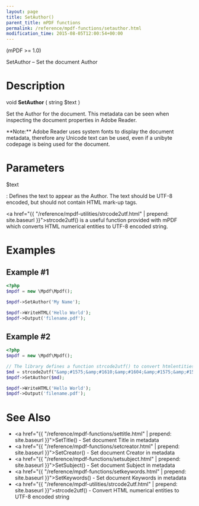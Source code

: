 ```yaml
---
layout: page
title: SetAuthor()
parent_title: mPDF functions
permalink: /reference/mpdf-functions/setauthor.html
modification_time: 2015-08-05T12:00:54+00:00
---
```


(mPDF >= 1.0)

SetAuthor – Set the document Author

# Description

void **SetAuthor** ( string <span class="parameter">$text</span> )

Set the Author for the document. This metadata can be seen when inspecting the document properties in Adobe Reader.

<div class="alert alert-info" role="alert" markdown="1">
  **Note:** Adobe Reader uses system fonts to display the document metadata, therefore any Unicode text 
  can be used, even if a unibyte codepage is being used for the document.
</div>

# Parameters

<span class="parameter">$text</span>

: Defines the text to appear as the Author. The text should be UTF-8 encoded, but should not contain HTML mark-up tags.

  <a href="{{ "/reference/mpdf-utilities/strcode2utf.html" | prepend: site.baseurl }}">strcode2utf()</a> is a useful 
  function provided with mPDF which converts HTML numerical entities to UTF-8 encoded string.

# Examples

## Example #1

```php
<?php
$mpdf = new \Mpdf\Mpdf();

$mpdf->SetAuthor('My Name');

$mpdf->WriteHTML('Hello World');
$mpdf->Output('filename.pdf');

```

## Example #2

```php
<?php
$mpdf = new \Mpdf\Mpdf();

// The library defines a function strcode2utf() to convert htmlentities to UTF-8 encoded text
$md = strcode2utf("&amp;#1575;&amp;#1610;&amp;#1604;&amp;#1575;&amp;#1578; &amp;#1601;&amp;#1610;&amp;#1605;&amp;#1575; &amp;#1575;&amp;#1610;&amp;#1604;&amp;#1575;&amp;#1578; &amp;#1601;&amp;#1610;&amp;#1605;&amp;#1575;");
$mpdf->SetAuthor($md);

$mpdf->WriteHTML('Hello World');
$mpdf->Output('filename.pdf');

```

# See Also

* <a href="{{ "/reference/mpdf-functions/settitle.html" | prepend: site.baseurl }}">SetTitle()</a> - Set document Title in metadata
* <a href="{{ "/reference/mpdf-functions/setcreator.html" | prepend: site.baseurl }}">SetCreator()</a> - Set document Creator in metadata
* <a href="{{ "/reference/mpdf-functions/setsubject.html" | prepend: site.baseurl }}">SetSubject()</a> - Set document Subject in metadata
* <a href="{{ "/reference/mpdf-functions/setkeywords.html" | prepend: site.baseurl }}">SetKeywords()</a> - Set document Keywords in metadata
* <a href="{{ "/reference/mpdf-utilities/strcode2utf.html" | prepend: site.baseurl }}">strcode2utf()</a> - Convert HTML numerical entities to UTF-8 encoded string

